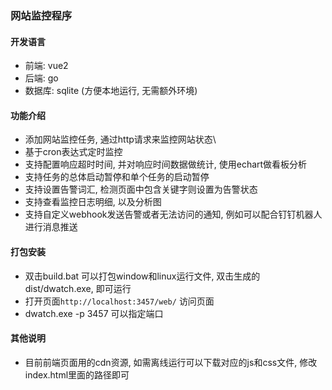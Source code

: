 ### 网站监控程序
#### 开发语言
- 前端: vue2
- 后端: go
- 数据库: sqlite (方便本地运行, 无需额外环境)
#### 功能介绍
- 添加网站监控任务, 通过http请求来监控网站状态\
- 基于cron表达式定时监控
- 支持配置响应超时时间, 并对响应时间数据做统计, 使用echart做看板分析
- 支持任务的总体启动暂停和单个任务的启动暂停
- 支持设置告警词汇, 检测页面中包含关键字则设置为告警状态
- 支持查看监控日志明细, 以及分析图
- 支持自定义webhook发送告警或者无法访问的通知, 例如可以配合钉钉机器人进行消息推送
#### 打包安装
- 双击build.bat 可以打包window和linux运行文件, 双击生成的dist/dwatch.exe, 即可运行
- 打开页面`http://localhost:3457/web/` 访问页面
- dwatch.exe -p 3457 可以指定端口
#### 其他说明
- 目前前端页面用的cdn资源, 如需离线运行可以下载对应的js和css文件, 修改index.html里面的路径即可